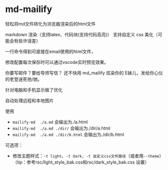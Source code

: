 # md-mailify
轻松将md文件转化为浏览器渲染后的html文件


markdown 渲染（支持latex、代码块(支持代码高亮)）
支持自定义 css 美化（可能会有些许误差）

一行命令得到可直接在email使用的html文件，

修改配置每次保存时可以通过vscode实时预览效果。

你要写邮件？要给导师写信？
还不快用 md_mailify 炫染你的 E妹儿，发给你心仪的老登迷死他/她。

针对电脑和手机显示做了优化

自动处理远程和本地图片

使用
- `mailify-md  ./a.md` 会输出为./a.html
- `mailify-md  ./a.md ./dir/` 会输出为./dir/a.html
- `mailify-md  ./a.md ./dir/b.html` 会输出为./dir/b.html

可选项：
- 修改主题样式：`-t light`、`-t dark`、`-t 自定义css文件路径`（或者用`--theme`）
（tip：参考rsc/light_style_bak.css和rsc/dark_style_bak.css 设置）




